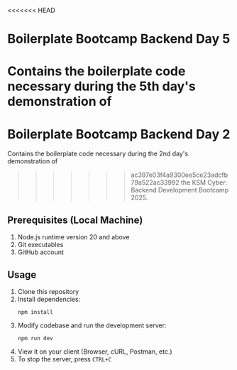 <<<<<<< HEAD
# Boilerplate Bootcamp Backend Day 5
Contains the boilerplate code necessary during the 5th day's demonstration of
=======
# Boilerplate Bootcamp Backend Day 2
Contains the boilerplate code necessary during the 2nd day's demonstration of
>>>>>>> ac397e03f4a9300ee5ce23adcfb79a522ac33992
the KSM Cyber: Backend Development Bootcamp 2025.

## Prerequisites (Local Machine)
1. Node.js runtime version 20 and above
2. Git executables
3. GitHub account

## Usage
1. Clone this repository
2. Install dependencies:
   ```
   npm install
   ```
3. Modify codebase and run the development server:
   ```
   npm run dev
   ```
4. View it on your client (Browser, cURL, Postman, etc.)
5. To stop the server, press `CTRL+C`

